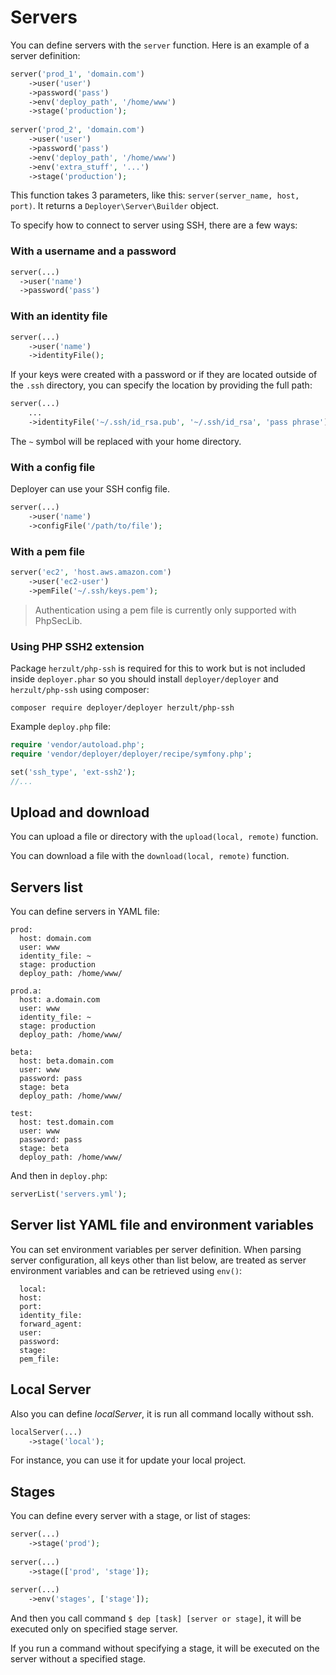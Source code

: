 # Servers

You can define servers with the `server` function. Here is an example of a server definition:

``` php
server('prod_1', 'domain.com')
    ->user('user')
    ->password('pass')
    ->env('deploy_path', '/home/www')
    ->stage('production');
    
server('prod_2', 'domain.com')
    ->user('user')
    ->password('pass')
    ->env('deploy_path', '/home/www')
    ->env('extra_stuff', '...')
    ->stage('production');
```

This function takes 3 parameters, like this: `server(server_name, host, port)`. It returns a `Deployer\Server\Builder` object.

To specify how to connect to server using SSH, there are a few ways:

### With a username and a password

``` php
server(...)
  ->user('name')
  ->password('pass')
```

### With an identity file

``` php
server(...)
    ->user('name')
    ->identityFile();
```

If your keys were created with a password or if they are located outside of the `.ssh` directory, you can specify the location by providing the full path:

``` php
server(...)
    ...
    ->identityFile('~/.ssh/id_rsa.pub', '~/.ssh/id_rsa', 'pass phrase');
```

The `~` symbol  will be replaced with your home directory. 

### With a config file

Deployer can use your SSH config file.

``` php
server(...)
    ->user('name')
    ->configFile('/path/to/file');
```

### With a pem file

``` php
server('ec2', 'host.aws.amazon.com')
    ->user('ec2-user')
    ->pemFile('~/.ssh/keys.pem');
```

> Authentication using a pem file is currently only supported with PhpSecLib.

### Using PHP SSH2 extension

Package `herzult/php-ssh` is required for this to work but is not included inside `deployer.phar` so you should install `deployer/deployer` and `herzult/php-ssh` using composer:

```
composer require deployer/deployer herzult/php-ssh
```
Example `deploy.php` file:

```php
require 'vendor/autoload.php';
require 'vendor/deployer/deployer/recipe/symfony.php';

set('ssh_type', 'ext-ssh2');
//...
```
## Upload and download

You can upload a file or directory with the `upload(local, remote)` function.

You can download a file with the `download(local, remote)` function.

## Servers list

You can define servers in YAML file:

```
prod:
  host: domain.com
  user: www
  identity_file: ~
  stage: production
  deploy_path: /home/www/
  
prod.a:
  host: a.domain.com
  user: www
  identity_file: ~
  stage: production
  deploy_path: /home/www/  
  
beta:
  host: beta.domain.com
  user: www
  password: pass
  stage: beta
  deploy_path: /home/www/
  
test:
  host: test.domain.com
  user: www
  password: pass
  stage: beta
  deploy_path: /home/www/  
```

And then in `deploy.php`:

``` php
serverList('servers.yml');
```

## Server list YAML file and environment variables

You can set environment variables per server definition. When parsing server configuration, all keys other than list below, are treated as server environment variables and can be retrieved using `env()`:

```
  local:
  host: 
  port:
  identity_file: 
  forward_agent:
  user:
  password:
  stage:
  pem_file:
```

## Local Server

Also you can define *localServer*, it is run all command locally without ssh.

``` php
localServer(...)
    ->stage('local');
```

For instance, you can use it for update your local project.

## Stages

You can define every server with a stage, or list of stages:

``` php
server(...)
    ->stage('prod');
    
server(...)
    ->stage(['prod', 'stage']);    
    
server(...)
    ->env('stages', ['stage']);    
```

And then you call command `$ dep [task] [server or stage]`, it will be executed only on specified stage server.

If you run a command without specifying a stage, it will be executed on the server without a specified stage.
